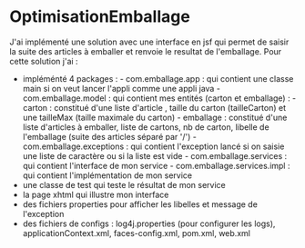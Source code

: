 # OptimisationEmballage

J'ai implémenté une solution avec une interface en jsf qui permet de saisir la suite des articles à emballer et renvoie le resultat de l'emballage.
Pour cette solution j'ai :
- impléménté 4 packages : - com.emballage.app : qui contient une classe main si on veut lancer l'appli comme une appli java
               - com.emballage.model : qui contient mes entités (carton et emballage) :
                      -carton : constitué d'une liste d'article , taille du carton (tailleCarton) et une tailleMax (taille maximale du carton)
                      - emballage : constitué d'une liste d'articles à emballer, liste de cartons, nb de carton, libelle de l'emballage (suite des articles séparé par '/')
               - com.emballage.exceptions : qui contient l'exception lancé si on saisie une liste de caractère ou si la liste est vide
               - com.emballage.services : qui contient l'interface de mon service 
               - com.emballage.services.impl : qui contient l'implémentation de mon service
- une classe de test qui teste le résultat de mon service
- la page xhtml qui illustre mon interface
- des fichiers properties pour afficher les libelles et message de l'exception
- des fichiers de configs : log4j.properties (pour configurer les logs), applicationContext.xml, faces-config.xml, pom.xml, web.xml


              
               
